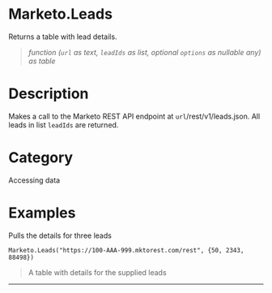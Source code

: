 ﻿# Marketo.Leads
Returns a table with lead details.
> _function (<code>url</code> as text, <code>leadIds</code> as list, optional <code>options</code> as nullable any) as table_
# Description 
Makes a call to the Marketo REST API endpoint at <code>url</code>/rest/v1/leads.json. All leads in list <code>leadIds</code> are returned.

# Category 
Accessing data
# Examples 
Pulls the details for three leads
```
Marketo.Leads("https://100-AAA-999.mktorest.com/rest", {50, 2343, 88498})
```
> A table with details for the supplied leads
***
